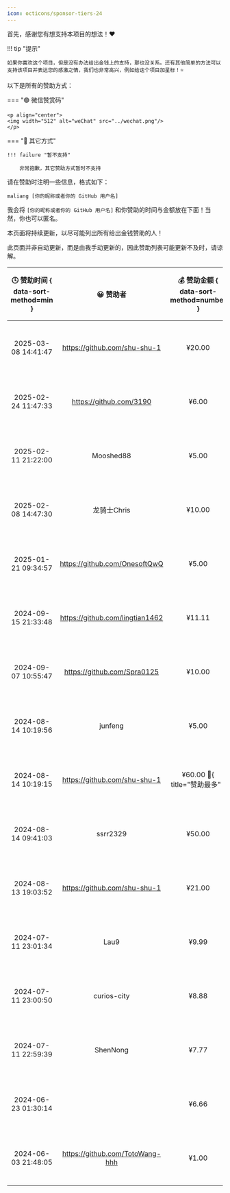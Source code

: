 ```yaml
---
icon: octicons/sponsor-tiers-24
---
```


首先，感谢您有想支持本项目的想法！❤️

!!! tip "提示"

    如果你喜欢这个项目，但是没有办法给出金钱上的支持，那也没关系。还有其他简单的方法可以支持该项目并表达您的感激之情，我们也非常高兴，例如给这个项目加星标！⭐

以下是所有的赞助方式：

=== "🟢 微信赞赏码"

    <p align="center">
    <img width="512" alt="weChat" src="../wechat.png"/>
    </p>

=== "🔵 其它方式"

    !!! failure "暂不支持"

        非常抱歉，其它赞助方式暂时不支持

请在赞助时注明一些信息，格式如下：

```linenums="0"
maliang [你的昵称或者你的 GitHub 用户名]
```

我会将 `[你的昵称或者你的 GitHub 用户名]` 和你赞助的时间与金额放在下面！当然，你也可以匿名。

本页面将持续更新，以尽可能列出所有给出金钱赞助的人！

此页面并非自动更新，而是由我手动更新的，因此赞助列表可能更新不及时，请谅解。

| 🕓 赞助时间 { data-sort-method=min } |             😀 赞助者              | 💰 赞助金额 { data-sort-method=number } | ❤️ 赞助方式 |
| :---------------------------------: | :-------------------------------: | :------------------------------------: | :--------: |
|         2025-03-08 14:41:47         |  <https://github.com/shu-shu-1>   |                 ¥20.00                 | 微信赞赏码 |
|         2025-02-24 11:47:33         |     <https://github.com/3190>     |                 ¥6.00                  | 微信赞赏码 |
|         2025-02-11 21:22:00         |             Mooshed88             |                 ¥5.00                  | 微信赞赏码 |
|         2025-02-08 14:47:30         |            龙骑士Chris            |                 ¥10.00                 | 微信赞赏码 |
|         2025-01-21 09:34:57         |  <https://github.com/OnesoftQwQ>  |                 ¥5.00                  | 微信赞赏码 |
|         2024-09-15 21:33:48         | <https://github.com/lingtian1462> |                 ¥11.11                 | 微信赞赏码 |
|         2024-09-07 10:55:47         |   <https://github.com/Spra0125>   |                 ¥10.00                 | 微信赞赏码 |
|         2024-08-14 10:19:56         |              junfeng              |                 ¥5.00                  | 微信赞赏码 |
|         2024-08-14 10:19:15         |  <https://github.com/shu-shu-1>   |   ¥60.00 :crown:{ title="赞助最多" }   | 微信赞赏码 |
|         2024-08-14 09:41:03         |             ssrr2329              |                 ¥50.00                 | 微信赞赏码 |
|         2024-08-13 19:03:52         |  <https://github.com/shu-shu-1>   |                 ¥21.00                 | 微信赞赏码 |
|         2024-07-11 23:01:34         |               Lau9                |                 ¥9.99                  | 微信赞赏码 |
|         2024-07-11 23:00:50         |            curios-city            |                 ¥8.88                  | 微信赞赏码 |
|         2024-07-11 22:59:39         |             ShenNong              |                 ¥7.77                  | 微信赞赏码 |
|         2024-06-23 01:30:14         |                                   |                 ¥6.66                  | 微信赞赏码 |
|         2024-06-03 21:48:05         | <https://github.com/TotoWang-hhh> |                 ¥1.00                  | 微信赞赏码 |
